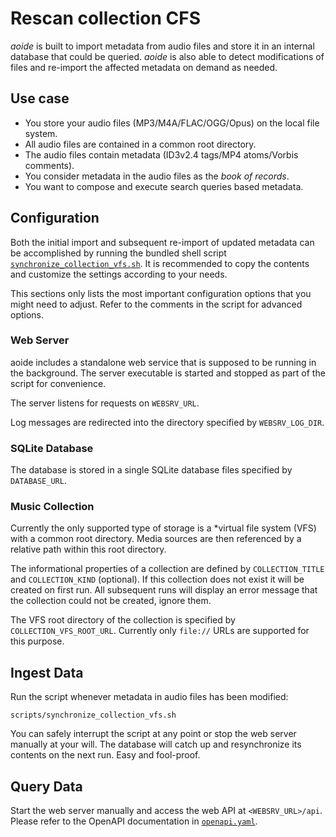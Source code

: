 <!-- SPDX-FileCopyrightText: Copyright (C) 2018-2023 Uwe Klotz <uwedotklotzatgmaildotcom> et al. -->
<!-- SPDX-License-Identifier: AGPL-3.0-or-later -->

# Rescan collection CFS

_aoide_ is built to import metadata from audio files and store it in an internal database that could be queried. _aoide_ is also able to detect modifications of files and re-import the affected metadata on demand as needed.

## Use case

- You store your audio files (MP3/M4A/FLAC/OGG/Opus) on the local file system.
- All audio files are contained in a common root directory.
- The audio files contain metadata (ID3v2.4 tags/MP4 atoms/Vorbis comments).
- You consider metadata in the audio files as the _book of records_.
- You want to compose and execute search queries based metadata.

## Configuration

Both the initial import and subsequent re-import of updated metadata can be accomplished by running the bundled shell script [`synchronize_collection_vfs.sh`](../scripts/synchronize_collection_vfs.sh). It is recommended to copy the contents and customize the settings according to your needs.

This sections only lists the most important configuration options that you might need to adjust. Refer to the comments in the script for advanced options.

### Web Server

aoide includes a standalone web service that is supposed to be running in the background. The server executable is started and stopped as part of the script for convenience.

The server listens for requests on `WEBSRV_URL`.

Log messages are redirected into the directory specified by `WEBSRV_LOG_DIR`.

### SQLite Database

The database is stored in a single SQLite database files specified by `DATABASE_URL`.

### Music Collection

Currently the only supported type of storage is a \*virtual file system (VFS) with a common root directory. Media sources are then referenced by a relative path within this root directory.

The informational properties of a collection are defined by `COLLECTION_TITLE` and `COLLECTION_KIND` (optional). If this collection does not exist it will be created on first run. All subsequent runs will display an error message that the collection could not be created, ignore them.

The VFS root directory of the collection is specified by `COLLECTION_VFS_ROOT_URL`. Currently only `file://` URLs are supported for this purpose.

## Ingest Data

Run the script whenever metadata in audio files has been modified:

```shell
scripts/synchronize_collection_vfs.sh
```

You can safely interrupt the script at any point or stop the web server manually at your will. The database will catch up and resynchronize its contents on the next run. Easy and fool-proof.

## Query Data

Start the web server manually and access the web API at `<WEBSRV_URL>/api`. Please refer to the OpenAPI documentation in [`openapi.yaml`](../websrv/res/openapi.yaml).
